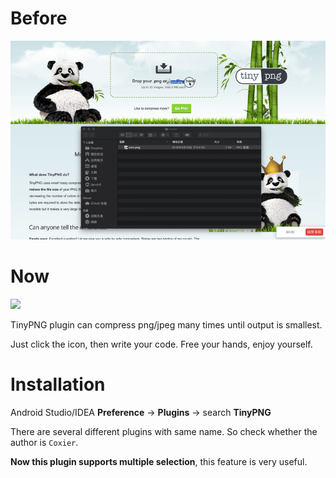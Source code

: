 # Before
![](https://github.com/CoXier/TinyPNG/blob/master/screen/before.gif)

# Now
![](https://gitee.com/coxier/tuchuang/raw/master/jike_139911847153017_pic.png)

TinyPNG plugin can compress png/jpeg many times until output is smallest.

Just click the icon, then write your code. Free your hands, enjoy yourself.

# Installation
Android Studio/IDEA **Preference** -> **Plugins** -> search **TinyPNG**

There are several different plugins with same name. So check whether the author is `Coxier`.

**Now this plugin supports multiple selection**, this feature is very useful.
